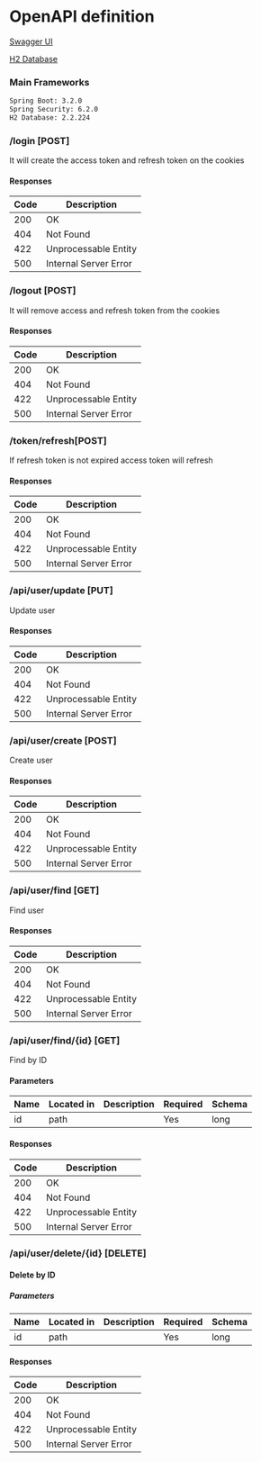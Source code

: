 # OpenAPI definition

 
 [Swagger UI](http://localhost:8080/app/swagger-ui/index.html)
 
 [H2 Database](http://localhost:8080/app/h2)  
  
### Main Frameworks
```bash    
Spring Boot: 3.2.0
Spring Security: 6.2.0  
H2 Database: 2.2.224
```

 
### /login [POST] 
It will create the access token and refresh token on the cookies
#### Responses

| Code | Description |
| ---- | ----------- |
| 200  | OK |
| 404  | Not Found |
| 422  | Unprocessable Entity |
| 500  | Internal Server Error |

### /logout [POST] 
It will remove access and refresh token from the cookies
#### Responses

| Code | Description |
| ---- | ----------- |
| 200  | OK |
| 404  | Not Found |
| 422  | Unprocessable Entity |
| 500  | Internal Server Error |

### /token/refresh[POST] 
If refresh token is not expired access token will refresh 
#### Responses

| Code | Description |
| ---- | ----------- |
| 200  | OK |
| 404  | Not Found |
| 422  | Unprocessable Entity |
| 500  | Internal Server Error |
  
### /api/user/update [PUT]
Update user
#### Responses

| Code | Description |
| ---- | ----------- |
| 200  | OK |
| 404  | Not Found |
| 422  | Unprocessable Entity |
| 500  | Internal Server Error |

### /api/user/create [POST]
Create user
#### Responses

| Code | Description |
| ---- | ----------- |
| 200  | OK |
| 404  | Not Found |
| 422  | Unprocessable Entity |
| 500  | Internal Server Error |

### /api/user/find [GET]
Find user
#### Responses

| Code | Description |
| ---- | ----------- |
| 200  | OK |
| 404  | Not Found |
| 422  | Unprocessable Entity |
| 500  | Internal Server Error |

### /api/user/find/{id} [GET]
Find by ID 
#### Parameters

| Name | Located in | Description | Required | Schema |
| ---- | ---------- | ----------- | -------- |  ----- |
| id   |    path    |             |   Yes    |   long |

#### Responses

| Code | Description |
| ---- | ----------- |
| 200 | OK |
| 404 | Not Found |
| 422 | Unprocessable Entity |
| 500 | Internal Server Error |

### /api/user/delete/{id} [DELETE]
#### Delete by ID
##### Parameters

| Name | Located in | Description | Required | Schema |
| ---- | ---------- | ----------- | -------- | ----   |
| id   | path       |             |    Yes   |   long |

#### Responses

| Code | Description |
| ---- | ----------- |
| 200 | OK |
| 404 | Not Found |
| 422 | Unprocessable Entity |
| 500 | Internal Server Error |
